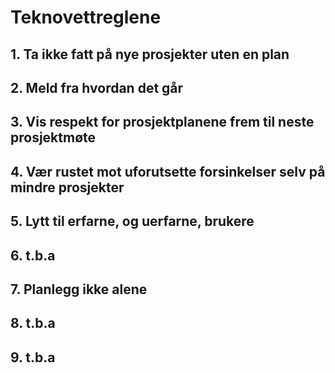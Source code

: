 Teknovettreglene
================

## 1. Ta ikke fatt på nye prosjekter uten en plan

## 2. Meld fra hvordan det går

## 3. Vis respekt for prosjektplanene frem til neste prosjektmøte

## 4. Vær rustet mot uforutsette forsinkelser selv på mindre prosjekter

## 5. Lytt til erfarne, og uerfarne, brukere

## 6. t.b.a

## 7. Planlegg ikke alene

## 8. t.b.a

## 9. t.b.a
